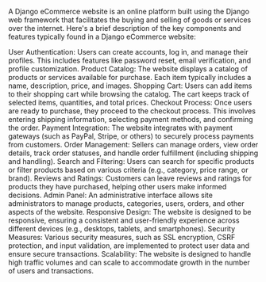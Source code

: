 A Django eCommerce website is an online platform built using the Django web framework that facilitates the buying and selling of goods or services over the internet. Here's a brief description of the key components and features typically found in a Django eCommerce website:

User Authentication: Users can create accounts, log in, and manage their profiles. This includes features like password reset, email verification, and profile customization.
Product Catalog: The website displays a catalog of products or services available for purchase. Each item typically includes a name, description, price, and images.
Shopping Cart: Users can add items to their shopping cart while browsing the catalog. The cart keeps track of selected items, quantities, and total prices.
Checkout Process: Once users are ready to purchase, they proceed to the checkout process. This involves entering shipping information, selecting payment methods, and confirming the order.
Payment Integration: The website integrates with payment gateways (such as PayPal, Stripe, or others) to securely process payments from customers.
Order Management: Sellers can manage orders, view order details, track order statuses, and handle order fulfillment (including shipping and handling).
Search and Filtering: Users can search for specific products or filter products based on various criteria (e.g., category, price range, or brand).
Reviews and Ratings: Customers can leave reviews and ratings for products they have purchased, helping other users make informed decisions.
Admin Panel: An administrative interface allows site administrators to manage products, categories, users, orders, and other aspects of the website.
Responsive Design: The website is designed to be responsive, ensuring a consistent and user-friendly experience across different devices (e.g., desktops, tablets, and smartphones).
Security Measures: Various security measures, such as SSL encryption, CSRF protection, and input validation, are implemented to protect user data and ensure secure transactions.
Scalability: The website is designed to handle high traffic volumes and can scale to accommodate growth in the number of users and transactions.
